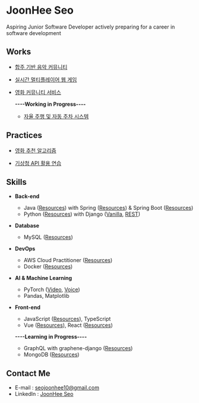 
# JoonHee Seo
Aspiring Junior Software Developer actively preparing for a career in software development


## Works
- [합주 기반 음악 커뮤니티](https://github.com/JoonHeeSeo/music_ensemble_community)
  
- [실시간 멀티플레이어 웹 게임](https://github.com/JoonHeeSeo/realtime_multiplayer_webgame)
  
- [영화 커뮤니티 서비스](https://github.com/JoonHeeSeo/movie_community_webservice)
  
  
  **----Working in Progress----**
  - [자율 주행 및 자동 주차 시스템](https://github.com/JoonHeeSeo/)


## Practices
- [영화 추천 알고리즘](https://github.com/JoonHeeSeo/movie_recommend)

- [기상청 API 활용 연습](https://github.com/JoonHeeSeo/weather_API)


## Skills
- **Back-end**
  - Java ([Resources](https://github.com/JoonHeeSeo/WIL_Java)) with Spring ([Resources](https://github.com/JoonHeeSeo/WIL_Spring/tree/main/Spring_MVC_1st_Backend_Web)) & Spring Boot ([Resources](https://github.com/JoonHeeSeo/WIL_Spring/tree/main/Spring_Boot))
  - Python ([Resources](https://github.com/JoonHeeSeo/WIL_Python)) with Django ([Vanilla](https://github.com/JoonHeeSeo/WIL_Django), [REST](https://github.com/JoonHeeSeo/WIL_Django_REST_Framework))
 
- **Database**
  - MySQL ([Resources](https://github.com/JoonHeeSeo/WIL_Database/tree/main/MySQL))

- **DevOps**
  - AWS Cloud Practitioner ([Resources](https://github.com/JoonHeeSeo/WIL_AWS))
  - Docker ([Resources](https://github.com/JoonHeeSeo/WIL_Docker))

- **AI & Machine Learning**
  - PyTorch ([Video](https://github.com/JoonHeeSeo/AI_Voice_and_Video/tree/main/AI_Video), [Voice](https://github.com/JoonHeeSeo/AI_Voice_and_Video/tree/main/AI_Voice))
  - Pandas, Matplotlib
    
- **Front-end**
  - JavaScript ([Resources](https://github.com/JoonHeeSeo/WIL_JavaScript)), TypeScript
  - Vue ([Resources](https://github.com/JoonHeeSeo/WIL_Vue)), React ([Resources](https://github.com/JoonHeeSeo/WIL_React))

  **----Learning in Progress----**
  - GraphQL with graphene-django ([Resources](https://github.com/JoonHeeSeo/GraphQL/tree/main/graphene-django))
  - MongoDB ([Resources](https://github.com/JoonHeeSeo/WIL_Database/tree/main/MongoDB))


## Contact Me
- E-mail : [seojoonhee10@gmail.com](mailto:seojoonhee10@gmail.com)
- LinkedIn : [JoonHee Seo](https://www.linkedin.com/in/joonhee-seo-82909027a/)

